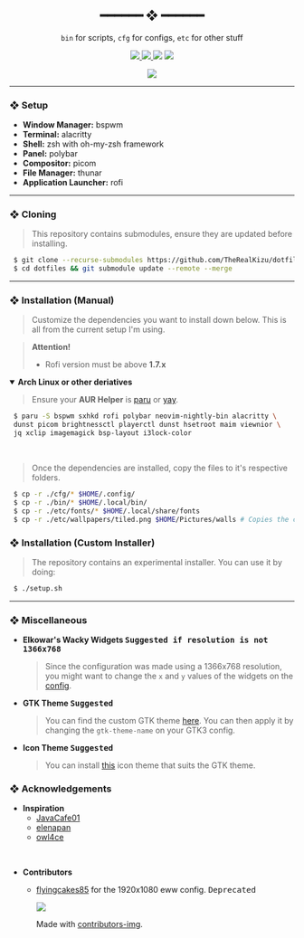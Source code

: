 <h2 align="center"> ━━━━━━  ❖  ━━━━━━ </h2>

<!-- INFO -->
<div align="center">
    <code>bin</code> for scripts,
    <code>cfg</code> for configs,
    <code>etc</code> for other stuff
    <p></p>
    <a href="https://github.com/TheRealKizu/dotfiles/stargazers">
        <img src="https://img.shields.io/github/stars/TheRealKizu/dotfiles?color=%238dc776&labelColor=%23101415&style=for-the-badge">
    </a>
    <a href="https://github.com/TheRealKizu/dotfiles/network/members/">
        <img src="https://img.shields.io/github/forks/TheRealKizu/dotfiles?color=%2384a0c6&labelColor=%23101415&style=for-the-badge">
    </a>
    <img src="https://img.shields.io/github/repo-size/TheRealKizu/dotfiles?color=%23f65b5b&labelColor=%23101415&style=for-the-badge">
    <a href="https://discord.gg/2RfJb3CVfb">
      <img src="https://img.shields.io/discord/853812920919261235?color=bb8fe5&labelColor=101415&style=for-the-badge"/>
   </a>
</div>

<p/>

<div align="center">
   <img src="https://cdn.xndr.tech/u/Fo2q7GR.png">
</div>

---

### ❖ Setup

   - **Window Manager:** bspwm
   - **Terminal:** alacritty
   - **Shell:** zsh with oh-my-zsh framework
   - **Panel:** polybar
   - **Compositor:** picom
   - **File Manager:** thunar
   - **Application Launcher:** rofi

---

### ❖ Cloning

   > This repository contains submodules, ensure they are updated before installing.
   ```sh
    $ git clone --recurse-submodules https://github.com/TheRealKizu/dotfiles.git
    $ cd dotfiles && git submodule update --remote --merge
   ```

---

### ❖ Installation (Manual)

   > Customize the dependencies you want to install down below. This is all from the current setup I'm using.

   > **Attention!**
   > * Rofi version must be above **1.7.x**

   <details open>
   <summary><strong>Arch Linux or other deriatives</strong></summary>

   > Ensure your **AUR Helper** is [paru](https://github.com/Morganamilo/paru) or [yay](https://github.com/Jguer/yay).

   ```sh
    $ paru -S bspwm sxhkd rofi polybar neovim-nightly-bin alacritty \
    dunst picom brightnessctl playerctl dunst hsetroot maim viewnior \
    jq xclip imagemagick bsp-layout i3lock-color
   ```

   </details>

   <br>

   > Once the dependencies are installed, copy the files to it's respective folders.

   ```sh
    $ cp -r ./cfg/* $HOME/.config/
    $ cp -r ./bin/* $HOME/.local/bin/
    $ cp -r ./etc/fonts/* $HOME/.local/share/fonts
    $ cp -r ./etc/wallpapers/tiled.png $HOME/Pictures/walls # Copies the current featured wallpaper
   ```

### ❖ Installation (Custom Installer)

   > The repository contains an experimental installer. You can use it by doing:
   ```bash
    $ ./setup.sh
   ```

---

### ❖ Miscellaneous

   - **Elkowar's Wacky Widgets <kbd>Suggested if resolution is not 1366x768</kbd>**   
      > Since the configuration was made using a 1366x768 resolution, you might want to change the `x` and `y` values of the widgets on the [config](cfg/eww/eww.yuck).

   - **GTK Theme <kbd>Suggested</kbd>**
      > You can find the custom GTK theme [here](https://github.com/TheRealKizu/gtk3). You can then apply it by changing the `gtk-theme-name` on your GTK3 config.

   - **Icon Theme <kbd>Suggested</kbd>**
      > You can install [this](https://github.com/zayronxio/Zafiro-icons/) icon theme that suits the GTK theme.

### ❖ Acknowledgements

   - **Inspiration**
      - [JavaCafe01](https://github.com/JavaCafe01)
      - [elenapan](https://github.com/elenapan)
      - [owl4ce](https://github.com/owl4ce)

   <br>

   - **Contributors**
      - [flyingcakes85](https://github.com/flyingcakes85) for the 1920x1080 eww config. <kbd>Deprecated</kbd>

         <a href="https://github.com/TheRealKizu/dotfiles/graphs/contributors">
            <img src="https://contrib.rocks/image?repo=TheRealKizu/dotfiles" />
         </a>

         Made with [contributors-img](https://contrib.rocks).
